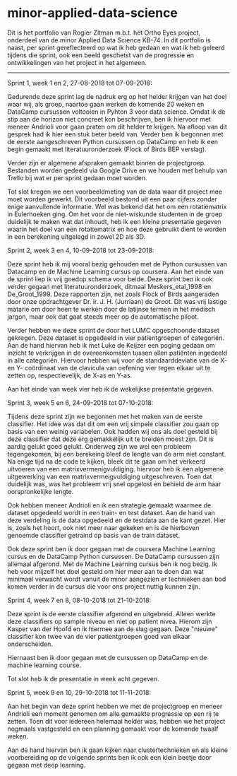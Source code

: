 # minor-applied-data-science

Dit is het portfolio van Rogier Zitman m.b.t. het Ortho Eyes project, onderdeel van de minor Applied Data Science KB-74. In dit portfolio is naast, per sprint gereflecteerd op wat ik heb gedaan en wat ik heb geleerd tijdens die sprint, ook een beeld geschetst van de progressie en ontwikkelingen van het project in het algemeen.

--------------

Sprint 1, week 1 en 2, 27-08-2018 tot 07-09-2018:

Gedurende deze sprint lag de nadruk erg op het helder krijgen van het doel waar wij, als groep, naartoe gaan werken de komende 20 weken en DataCamp cursussen voltooien in Pyhton 3 voor data science. Omdat ik de stip aan de horizon niet concreet kon beschrijven, ben ik hiervoor met meneer Andrioli voor gaan praten om dit helder te krijgen. Na afloop van dit gesprek had ik hier een stuk beter beeld van. Verder ben ik begonnen met de eerste aangeschreven Python cursussen op DataCamp en heb ik een begin gemaakt met literatuuronderzoek (Flock of Birds BEP verslag). 

Verder zijn er algemene afspraken gemaakt binnen de projectgroep. Bestanden worden gedeeld via Google Drive en we houden met behulp van Trello bij wat er per sprint gedaan moet worden.

Tot slot kregen we een voorbeeldmeting van de data waar dit project mee moet worden gewerkt. Dit voorbeeld bestond uit een paar cijfers zonder enige aanvullende informatie. Wel was bekend dat het om een rotatiematrix in Eulerhoeken ging. Om het voor de niet-wiskunde studenten in de groep duidelijk te maken wat dat inhoudt, heb ik een kleine presentatie gegeven waarin het doel van een rotatiematrix en hoe deze gebruikt dient te worden in een berekening uitgelegd in zowel 2D als 3D.


Sprint 2, week 3 en 4, 10-09-2018 tot 23-09-2018:

Deze sprint heb ik mij vooral bezig gehouden met de Python cursussen van Datacamp en de Machine Learning cursus op coursera. Aan het einde van de sprint liep ik vrij goedop schema voor beide. Deze sprint ben ik ook verder gegaan met literatuuronderzoek, ditmaal Meskers_etal_1998 en De_Groot_1999. Deze rapporten zijn, net zoals Flock of Birds aangeraden door onze opdrachtgever Dr. ir. J. H. (Jurriaan) de Groot. Dit was vrij lastige matarie om door heen te werken door de latijnse termen in het medisch jargon, maar ook dat gaat steeds meer op de automatische piloot.

Verder hebben we deze sprint de door het LUMC opgeschoonde dataset gekregen. Deze dataset is opgedeeld in vier patientgroepen of categoriën. Aan de hand hiervan heb ik met Luke de Keijzer een poging gedaan om inzicht te verkrijgen in de overeenkomsten tussen allen patiënten ingedeeld in alle categoriën. Hiervoor hebben wij voor de standaarddeviatie van de X- en Y- coördinaat van de clavicula van oefening vier tegen elkaar uit te zetten op, respectievelijk, de X-as en Y-as.

Aan het einde van week vier heb ik de wekelijkse presentatie gegeven.


Sprint 3, week 5 en 6, 24-09-2018 tot 07-10-2018:

Tijdens deze sprint zijn we begonnen met het maken van de eerste classifier. Het idee was dat dit om een vrij simpele classifier zou gaan op basis van een weinig variabelen. Ook hadden wij ons als doel gesteld bij deze classifier dat deze erg gemakkelijk uit te breiden moest zijn. Dit is aardig gelukt goed gelukt. Onderweg zijn we wel een probleem tegengekomen, bij een berekeing bleef de lengte van de arm niet constant. Na enige tijd na de code te kijken, bleek dit te gaan om het verkeerd uitvoeren van een matrixvermenigvuldiging. hiervoor heb ik een algemene uitgewerking van een matrixvermeigvuldiging uitgeschreven. Toen dat duidelijk was, was het probleem vrij snel opgelost en behield de arm haar oorspronkelijke lengte.

Ook hebben meneer Andrioli en ik een strategie gemaakt waarmee de dataset opgedeeld wordt in een train- en test dataset. Aan de hand van deze verdeling is de data opgedeeld en de testdata aan de kant gezet. Hier is, zoals het hoort, ook niet meer naar gekeken en is de hierboven genoemde classifier getraind op basis van de train dataset.

Ook deze sprint ben ik door gegaan met de coursera Machine Learning cursus en de DataCamp Python cursussen. De DataCamp cursussen zijn allemaal afgerond. Met de Machine Learning cursus ben ik nog bezig. Ik heb voor mijzelf het doel gesteld om hier meer aan te doen dan wat minimaal verwacht wordt vanuit de minor aangezien er technieken aan bod komen verder in de cursus die voor ons project nuttig kunnen zijn.


Sprint 4, week 7 en 8, 08-10-2018 tot 21-10-2018:

Deze sprint is de eerste classifier afgerond en uitgebreid. Alleen werkte deze classifiers op sample niveau en niet op patient nivea. Hierom zijn Kasper van der Hoofd en ik hiermee aan de slag gegaan. Deze "nieuwe" classifier kon twee van de vier patientgroepen goed van elkaar onderscheiden.

Hiernaast ben ik door gegaan met de cursussen op DataCamp en de machine learning course.

Tot slot heb ik de presentatie in week acht gegeven.


Sprint 5, week 9 en 10, 29-10-2018 tot 11-11-2018:

Aan het begin van deze sprint hebben we met de projectgroep en meneer Andrioli een moment genomen om alle gemaakte progressie op een rij te zetten. Toen dit voor iedereen helemaal helder was, hebben we het project nogmaals vastgesteld en een planning gemaakt voor de komende twaalf weken.

Aan de hand hiervan ben ik gaan kijken naar clustertechnieken en als kleine voorbereiding op de volgende sprints ben ik ook een klein beetje door gegaan met deep learning.
